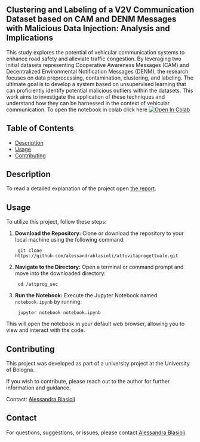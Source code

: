 ## Clustering and Labeling of a V2V Communication Dataset based on CAM and DENM Messages with Malicious Data Injection: Analysis and Implications

This study explores the potential of vehicular communication systems to enhance road safety and alleviate traffic congestion. By leveraging two initial datasets representing Cooperative Awareness Messages (CAM) and Decentralized Environmental Notification Messages (DENM), the research focuses on data preprocessing, contamination, clustering, and labeling. The ultimate goal is to develop a system based on unsupervised learning that can proficiently identify potential malicious outliers within the datasets. This work aims to investigate the application of these techniques and understand how they can be harnessed in the context of vehicular communication.
To open the notebook in colab click here
<a target="_blank" href="https://colab.research.google.com/github/alessandrablasioli/attivitaprogettuale/blob/main/attprog_sec/notebook.ipynb">
  <img src="https://colab.research.google.com/assets/colab-badge.svg" alt="Open In Colab"/>
</a>


## Table of Contents

- [Description](#description)
- [Usage](#usage)
- [Contributing](#contributing)

## Description

To read a detailed explanation of the project open [the report](https://github.com/alessandrablasioli/attivitaprogettuale/blob/main/Clustering_and_Labeling_of_a_V2V_Communication_Dataset_based_on_CAM_and_DENM_Messages_with_Malicious_Data_Injection__Analysis_and_Implications.pdf).

## Usage

To utilize this project, follow these steps:

1. **Download the Repository:**
   Clone or download the repository to your local machine using the following command:


        git clone https://github.com/alessandrablasioli/attivitaprogettuale.git

2. **Navigate to the Directory:**
Open a terminal or command prompt and move into the downloaded directory:


        cd /attprog_sec

3. **Run the Notebook:**
Execute the Jupyter Notebook named `notebook.ipynb` by running:

        jupyter notebook notebook.ipynb

This will open the notebook in your default web browser, allowing you to view and interact with the code.

## Contributing

This project was developed as part of a university project at the University of Bologna.

If you wish to contribute, please reach out to the author for further information and guidance.

Contact: [Alessandra Blasioli](mailto:alessandra.blasioli@studio.unibo.it)

## Contact

For questions, suggestions, or issues, please contact [Alessandra Blasioli](https://github.com/alessandrablasioli).
